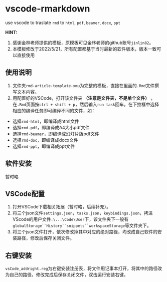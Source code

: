 # vscode-rmarkdown
use vscode to traslate `rmd` to `html`, `pdf`, `beamer`, `docx`, `ppt`

**HINT:**<br>
1. 感谢金林老师提供的模板，原模板可见金林老师的github账号`jinlin82`。
2. 本模板修改于2022/5/21，所有配置都基于当时最新的软件版本，版本一致可以直接使用

## 使用说明
1. 文件夹`rmd-article-template-xmu`为完整的模板，直接在里面的`.Rmd`文件撰写文本内容。<br>
2. 用配置好的VSCode，打开该文件夹 **（注意是文件夹，不是单个文件）** ，在`.Rmd`页面按`ctrl + shift + p`，然后输入`run task`回车。在下拉框中选择相应的编译任务即可编译不同的文件，如：

 - 选择`rmd-html`，即编译成html文件
 - 选择`rmd-pdf`，即编译成A4大小pdf文件
 - 选择`rmd-beamer`，即编译成幻灯片版pdf文件
 - 选择`rmd-doc`，即编译成docx文件
 - 选择`rmd-ppt`，即编译成ppt文件

## 软件安装
暂时略

## VSCode配置
1. 打开VSCode下载相关拓展（暂时略，后续补充）。
2. 将三个json文件`settings.json`，`tasks.json`，`keybindings.json`，拷进VScode的用户文件`.\...\Code\User`下，该文件夹下一般有`globalStorage``History``snippets``workspaceStorage`等文件夹下。
3. 将三个json文件打开，依次修改掉其中对应的绝对路径，均改成自己软件的安装路径，修改后保存关闭文件。

## 右键安装
`vsCode_addright.reg`为右键安装注册表，将文件用记事本打开，将其中的路径改为自己的路径，修改完成后保存关闭文件，双击运行安装右键。
